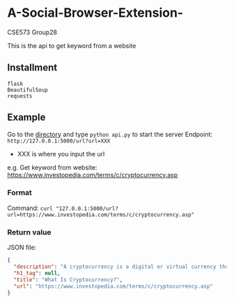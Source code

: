 # A-Social-Browser-Extension-
CSE573 Group28

This is the api to get keyword from a website
## Installment
```
flask
BeautifulSoup
requests
```
## Example
Go to the [directory](./mining/) and type `python api.py` to start the server
Endpoint: `http://127.0.0.1:5000/url?url=XXX`
- XXX is where you input the url

e.g. Get keyword from website: https://www.investopedia.com/terms/c/cryptocurrency.asp

### Format
Command: `curl "127.0.0.1:5000/url?url=https://www.investopedia.com/terms/c/cryptocurrency.asp"`
### Return value
JSON file:
```json
{
  "description": "A cryptocurrency is a digital or virtual currency that uses cryptography and is difficult to counterfeit.",
  "h1_tag": null,
  "title": "What Is Cryptocurrency?",
  "url": "https://www.investopedia.com/terms/c/cryptocurrency.asp"
}
```
